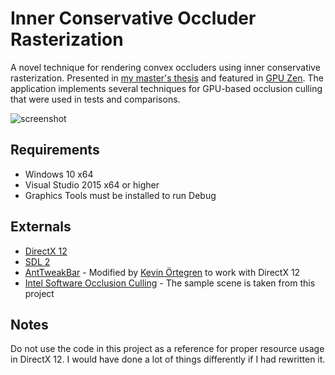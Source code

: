 # Inner Conservative Occluder Rasterization

A novel technique for rendering convex occluders using inner conservative rasterization. Presented in [my master's thesis](http://bth.diva-portal.org/smash/record.jsf?pid=diva2%3A934562&dswid=6997) and featured in [GPU Zen](http://gpuzen.blogspot.se/). The application implements several techniques for GPU-based occlusion culling that were used in tests and comparisons.

![screenshot](https://user-images.githubusercontent.com/3328360/30248872-084bf304-9630-11e7-8a35-37daae6fb888.png)

## Requirements

* Windows 10 x64
* Visual Studio 2015 x64 or higher
* Graphics Tools must be installed to run Debug

## Externals

* [DirectX 12](https://msdn.microsoft.com/en-us/library/windows/desktop/dn903821(v=vs.85).aspx)
* [SDL 2](https://www.libsdl.org/)
* [AntTweakBar](http://anttweakbar.sourceforge.net/doc/) - Modified by [Kevin Örtegren](https://github.com/kevinortegren/ClusteredShadingConservative) to work with DirectX 12
* [Intel Software Occlusion Culling](https://github.com/GameTechDev/OcclusionCulling) - The sample scene is taken from this project 

## Notes

Do not use the code in this project as a reference for proper resource usage in DirectX 12. I would have done a lot of things differently if I had rewritten it.